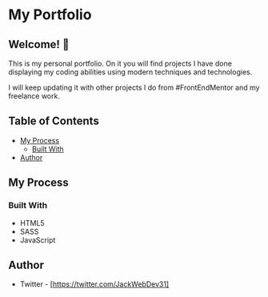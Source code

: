 # My Portfolio

## Welcome! 👋

This is my personal portfolio. On it you will find projects I have done displaying my coding abilities using modern techniques and technologies.

I will keep updating it with other projects I do from #FrontEndMentor and my freelance work.

## Table of Contents

- [My Process](#my-process)
  - [Built With](#built-with)
- [Author](#author)

## My Process

### Built With

- HTML5
- SASS
- JavaScript

## Author

- Twitter - [https://twitter.com/JackWebDev31]

